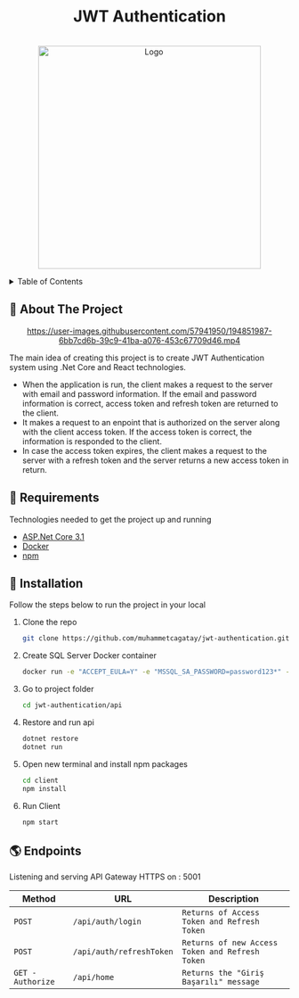 <div align="center">

  <h1> JWT Authentication </h1>

</div>


<!-- PROJECT LOGO -->
<br />
<div align="center">
  <a href="https://github.com/muhammetcagatay/VivaceAPI">
    <img src="http://jwt.io/img/logo-asset.svg" alt="Logo" width="400">
  </a>

  <p align="center">

  </p>
</div>



<!-- TABLE OF CONTENTS -->
<details>
  <summary>Table of Contents</summary>
  <ol>
    <li><a href="#beginner-about-the-project">About The Project</a></li>
    <li><a href="#hammer-requirements">Built With</a></li>
    <li><a href="#electric_plug-installation">Installation</a></li>
  </ol>
</details>

<!-- ABOUT THE PROJECT -->
## :beginner: About The Project

<div align="center">



https://user-images.githubusercontent.com/57941950/194851987-6bb7cd6b-39c9-41ba-a076-453c67709d46.mp4

</div>

The main idea of ​​creating this project is to create JWT Authentication system using .Net Core and React technologies.

* When the application is run, the client makes a request to the server with email and password information. If the email and password information is correct, access token and refresh token are returned to the client.
* It makes a request to an enpoint that is authorized on the server along with the client access token. If the access token is correct, the information is responded to the client.
* In case the access token expires, the client makes a request to the server with a refresh token and the server returns a new access token in return.




## :hammer: Requirements

Technologies needed to get the project up and running

* [ASP.Net Core 3.1](https://dotnet.microsoft.com/en-us/download/dotnet/3.1)
* [Docker](https://www.docker.com)
* [npm](https://nodejs.org/en/download/)

## :electric_plug: Installation

Follow the steps below to run the project in your local

1. Clone the repo
   ```sh
   git clone https://github.com/muhammetcagatay/jwt-authentication.git
   ```

2. Create SQL Server Docker container
   ```sh
   docker run -e "ACCEPT_EULA=Y" -e "MSSQL_SA_PASSWORD=password123*" -p 1433:1433 -d mcr.microsoft.com/mssql/server:2019-latest
   ```

3. Go to project folder
   ```sh
   cd jwt-authentication/api
   ```
4. Restore and run api
   ```sh
   dotnet restore
   dotnet run
   ```
5. Open new terminal and install npm packages 
   ```sh
   cd client
   npm install
   ```

5. Run Client
   ```sh
   npm start
   ```

## :earth_americas: Endpoints
Listening and serving API Gateway HTTPS on : 5001

| Method | URL | Description |
| --- | --- | --- |
| `POST` | `/api/auth/login` | `Returns of Access Token and Refresh Token` |
| `POST` | `/api/auth/refreshToken` | `Returns of new Access Token and Refresh Token` |
| `GET - Authorize` | `/api/home` | `Returns the "Giriş Başarılı" message` |



<!-- MARKDOWN LINKS & IMAGES -->
<!-- https://www.markdownguide.org/basic-syntax/#reference-style-links -->
[contributors-shield]: https://img.shields.io/github/contributors/othneildrew/Best-README-Template.svg?style=for-the-badge
[contributors-url]: https://github.com/othneildrew/Best-README-Template/graphs/contributors
[forks-shield]: https://img.shields.io/github/forks/othneildrew/Best-README-Template.svg?style=for-the-badge
[forks-url]: https://github.com/othneildrew/Best-README-Template/network/members
[stars-shield]: https://img.shields.io/github/stars/othneildrew/Best-README-Template.svg?style=for-the-badge
[stars-url]: https://github.com/othneildrew/Best-README-Template/stargazers
[issues-shield]: https://img.shields.io/github/issues/othneildrew/Best-README-Template.svg?style=for-the-badge
[issues-url]: https://github.com/othneildrew/Best-README-Template/issues
[license-shield]: https://img.shields.io/github/license/othneildrew/Best-README-Template.svg?style=for-the-badge
[license-url]: https://github.com/othneildrew/Best-README-Template/blob/master/LICENSE.txt
[linkedin-shield]: https://img.shields.io/badge/-LinkedIn-black.svg?style=for-the-badge&logo=linkedin&colorB=555
[linkedin-url]: https://linkedin.com/in/othneildrew
[product-screenshot]: images/screenshot.png
